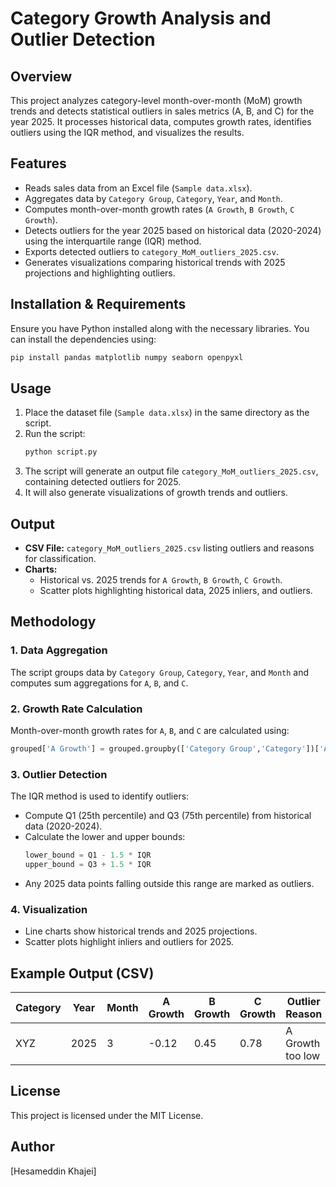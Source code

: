 # Category Growth Analysis and Outlier Detection

## Overview
This project analyzes category-level month-over-month (MoM) growth trends and detects statistical outliers in sales metrics (A, B, and C) for the year 2025. It processes historical data, computes growth rates, identifies outliers using the IQR method, and visualizes the results.

## Features
- Reads sales data from an Excel file (`Sample data.xlsx`).
- Aggregates data by `Category Group`, `Category`, `Year`, and `Month`.
- Computes month-over-month growth rates (`A Growth`, `B Growth`, `C Growth`).
- Detects outliers for the year 2025 based on historical data (2020-2024) using the interquartile range (IQR) method.
- Exports detected outliers to `category_MoM_outliers_2025.csv`.
- Generates visualizations comparing historical trends with 2025 projections and highlighting outliers.

## Installation & Requirements
Ensure you have Python installed along with the necessary libraries. You can install the dependencies using:
```bash
pip install pandas matplotlib numpy seaborn openpyxl
```

## Usage
1. Place the dataset file (`Sample data.xlsx`) in the same directory as the script.
2. Run the script:
   ```bash
   python script.py
   ```
3. The script will generate an output file `category_MoM_outliers_2025.csv`, containing detected outliers for 2025.
4. It will also generate visualizations of growth trends and outliers.

## Output
- **CSV File:** `category_MoM_outliers_2025.csv` listing outliers and reasons for classification.
- **Charts:**
  - Historical vs. 2025 trends for `A Growth`, `B Growth`, `C Growth`.
  - Scatter plots highlighting historical data, 2025 inliers, and outliers.

## Methodology
### 1. Data Aggregation
The script groups data by `Category Group`, `Category`, `Year`, and `Month` and computes sum aggregations for `A`, `B`, and `C`.

### 2. Growth Rate Calculation
Month-over-month growth rates for `A`, `B`, and `C` are calculated using:
```python
grouped['A Growth'] = grouped.groupby(['Category Group','Category'])['A'].pct_change()
```

### 3. Outlier Detection
The IQR method is used to identify outliers:
- Compute Q1 (25th percentile) and Q3 (75th percentile) from historical data (2020-2024).
- Calculate the lower and upper bounds:
  ```python
  lower_bound = Q1 - 1.5 * IQR
  upper_bound = Q3 + 1.5 * IQR
  ```
- Any 2025 data points falling outside this range are marked as outliers.

### 4. Visualization
- Line charts show historical trends and 2025 projections.
- Scatter plots highlight inliers and outliers for 2025.

## Example Output (CSV)
| Category | Year | Month | A Growth | B Growth | C Growth | Outlier Reason |
|----------|------|-------|----------|----------|----------|---------------|
| XYZ      | 2025 | 3     | -0.12    | 0.45     | 0.78     | A Growth too low |

## License
This project is licensed under the MIT License.

## Author
[Hesameddin Khajei]

